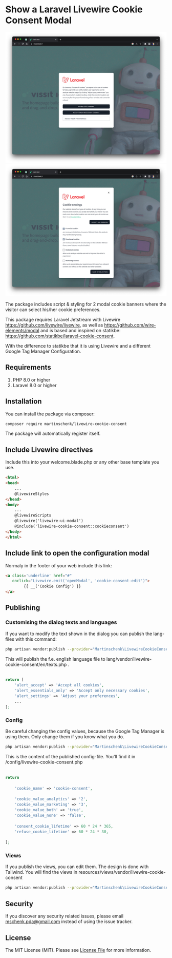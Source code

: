 # Show a Laravel Livewire Cookie Consent Modal

![Modal cookie consent](docs/img/livewire-cookie-consent-modal1.jpg "Modal 1 for Cookie consent")
![Preferences Modal](docs/img/livewire-cookie-consent-modal2.jpg "Modal 2 preferences for cookie consent")


The package includes script & styling for 2 modal cookie banners where the visitor can select his/her cookie preferences.

This package requires Laravel Jetstream with Livewire https://github.com/livewire/livewire, as well as https://github.com/wire-elements/modal and is based and inspired on statikbe: https://github.com/statikbe/laravel-cookie-consent.

With the difference to statikbe that it is using Livewire and a different Google Tag Manager Configuration.

## Requirements

1. PHP 8.0 or higher
2. Laravel 8.0 or higher

## Installation

You can install the package via composer:

``` bash
composer require martinschenk/livewire-cookie-consent
```
The package will automatically register itself.

## Include Livewire directives
Include this into your welcome.blade.php or any other base template you use.
```html
<html>
<head>
    ...
    @livewireStyles
</head>
<body>
    ...
    @livewireScripts
    @livewire('livewire-ui-modal')
    @include('livewire-cookie-consent::cookieconsent')
</body>
</html>
```

## Include link to open the configuration modal
Normaly in the footer of your web include this link:
```html
<a class='underline' href="#" 
   onclick="Livewire.emit('openModal', 'cookie-consent-edit')">
        {{ __('Cookie Config') }}
</a>
```

## Publishing
### Customising the dialog texts and languages

If you want to modify the text shown in the dialog you can publish the lang-files with this command:

```bash
php artisan vendor:publish --provider="Martinschenk\LivewireCookieConsent\CookieConsentModalServiceProvider" --tag="lang"
```
This will publish the f.e. english language file to lang/vendor/livewire-cookie-consent/en/texts.php . 
```php

return [
    'alert_accept' => 'Accept all cookies',
    'alert_essentials_only' => 'Accept only necessary cookies',
    'alert_settings' => 'Adjust your preferences',
    ...
];


```

### Config
Be careful changing the config values, because the Google Tag Manager is using them. Only change them if you know what you do.
```bash
php artisan vendor:publish --provider="Martinschenk\LivewireCookieConsent\CookieConsentModalServiceProvider" --tag="config"
```

This is the content of the published config-file. You'll find it in /config/livewire-cookie-consent.php


```php

return 

    'cookie_name' => 'cookie-consent',

    'cookie_value_analytics' => '2',
    'cookie_value_marketing' => '3',
    'cookie_value_both' => 'true',
    'cookie_value_none' => 'false',

    'consent_cookie_lifetime' => 60 * 24 * 365,
    'refuse_cookie_lifetime' => 60 * 24 * 30,

];


```

### Views
If you publish the views, you can edit them. The design is done with Tailwind.
You will find the views in resources/views/vendor/livewire-cookie-consent
```bash
php artisan vendor:publish --provider="Martinschenk\LivewireCookieConsent\CookieConsentModalServiceProvider" --tag="views"
```



## Security

If you discover any security related issues, please email [mschenk.pda@gmail.com](mailto:mschenk.pda@gmail.com) instead of using the issue tracker.

## License

The MIT License (MIT). Please see [License File](LICENSE.md) for more information.
